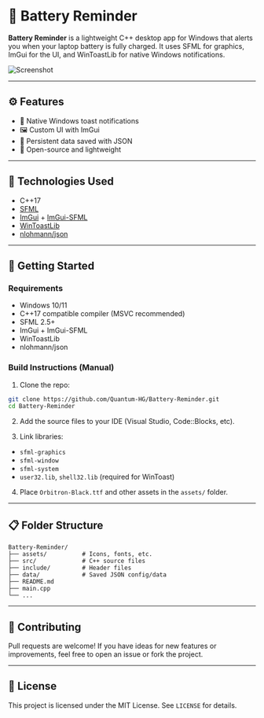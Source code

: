 # 🪫 Battery Reminder

**Battery Reminder** is a lightweight C++ desktop app for Windows that alerts you when your laptop battery is fully charged. It uses SFML for graphics, ImGui for the UI, and WinToastLib for native Windows notifications.

![Screenshot](assets/demo.png)

---

## ⚙️ Features

* 🔔 Native Windows toast notifications
* 🖼️ Custom UI with ImGui
* 📆 Persistent data saved with JSON
* 🔎 Open-source and lightweight

---

## 🌮 Technologies Used

* C++17
* [SFML](https://www.sfml-dev.org/)
* [ImGui](https://github.com/ocornut/imgui) + [ImGui-SFML](https://github.com/eliasdaler/imgui-sfml)
* [WinToastLib](https://github.com/mohabouje/WinToast)
* [nlohmann/json](https://github.com/nlohmann/json)

---

## 🚀 Getting Started

### Requirements

* Windows 10/11
* C++17 compatible compiler (MSVC recommended)
* SFML 2.5+
* ImGui + ImGui-SFML
* WinToastLib
* nlohmann/json

### Build Instructions (Manual)

1. Clone the repo:

```bash
git clone https://github.com/Quantum-HG/Battery-Reminder.git
cd Battery-Reminder
```

2. Add the source files to your IDE (Visual Studio, Code::Blocks, etc).

3. Link libraries:

* `sfml-graphics`
* `sfml-window`
* `sfml-system`
* `user32.lib`, `shell32.lib` (required for WinToast)

4. Place `Orbitron-Black.ttf` and other assets in the `assets/` folder.

---

## 📋 Folder Structure

```
Battery-Reminder/
├── assets/          # Icons, fonts, etc.
├── src/             # C++ source files
├── include/         # Header files
├── data/            # Saved JSON config/data
├── README.md
├── main.cpp
└── ...
```

---

## 🎉 Contributing

Pull requests are welcome! If you have ideas for new features or improvements, feel free to open an issue or fork the project.

---

## 📄 License

This project is licensed under the MIT License. See `LICENSE` for details.

